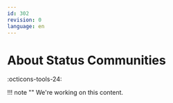```yaml
---
id: 302
revision: 0
language: en
---
```


# About Status Communities

:octicons-tools-24:

!!! note ""
We're working on this content.
